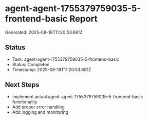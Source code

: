 # agent-agent-1755379759035-5-frontend-basic Report

Generated: 2025-08-18T11:20:53.681Z

## Status
- Task: agent-agent-1755379759035-5-frontend-basic
- Status: Completed
- Timestamp: 2025-08-18T11:20:53.681Z

## Next Steps
- Implement actual agent-agent-1755379759035-5-frontend-basic functionality
- Add proper error handling
- Add logging and monitoring
